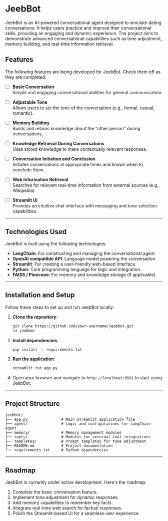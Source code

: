 # JeebBot

JeebBot is an AI-powered conversational agent designed to simulate dating conversations. It helps users practice and improve their conversational skills, providing an engaging and dynamic experience. The project aims to demonstrate advanced conversational capabilities such as tone adjustment, memory building, and real-time information retrieval.

## Features

The following features are being developed for JeebBot. Check them off as they are completed:

- [ ] **Basic Conversation**  
  Simple and engaging conversational abilities for general communication.

- [ ] **Adjustable Tone**  
  Allows users to set the tone of the conversation (e.g., formal, casual, romantic).

- [ ] **Memory Building**  
  Builds and retains knowledge about the "other person" during conversations.

- [ ] **Knowledge Retrieval During Conversations**  
  Uses stored knowledge to make contextually relevant responses.

- [ ] **Conversation Initiation and Conclusion**  
  Initiates conversations at appropriate times and knows when to conclude them.

- [ ] **Web Information Retrieval**  
  Searches for relevant real-time information from external sources (e.g., Wikipedia).

- [ ] **Streamlit UI**  
  Provides an intuitive chat interface with messaging and tone selection capabilities.

---

## Technologies Used

JeebBot is built using the following technologies:

- **LangChain**: For constructing and managing the conversational agent.
- **OpenAI compatible API**: Language model powering the conversation.
- **Streamlit**: For creating a user-friendly web-based interface.
- **Python**: Core programming language for logic and integration.
- **FAISS / Pinecone**: For memory and knowledge storage (if applicable).

---

## Installation and Setup

Follow these steps to set up and run JeebBot locally:

1. **Clone the repository**:
   ```bash
   git clone https://github.com/your-username/jeebbot.git
   cd jeebbot
   ```

2. **Install dependencies**:
   ```bash
   pip install -r requirements.txt
   ```

3. **Run the application**:
   ```bash
   streamlit run app.py
   ```

4. Open your browser and navigate to `http://localhost:8501` to start using JeebBot.

---

## Project Structure

```
jeebbot/
├── app.py               # Main Streamlit application file
├── agent/               # Logic and configurations for LangChain agent
├── memory/              # Memory management modules
├── tools/               # Modules for external tool integrations
├── templates/           # Prompt templates for tone adjustment
├── README.md            # Project documentation
└── requirements.txt     # Python dependencies
```

---

## Roadmap

JeebBot is currently under active development. Here's the roadmap:

1. Complete the basic conversation feature.  
2. Implement tone adjustment for dynamic responses.  
3. Add memory capabilities to remember key facts.  
4. Integrate real-time web search for factual responses.  
5. Polish the Streamlit-based UI for a seamless user experience.
